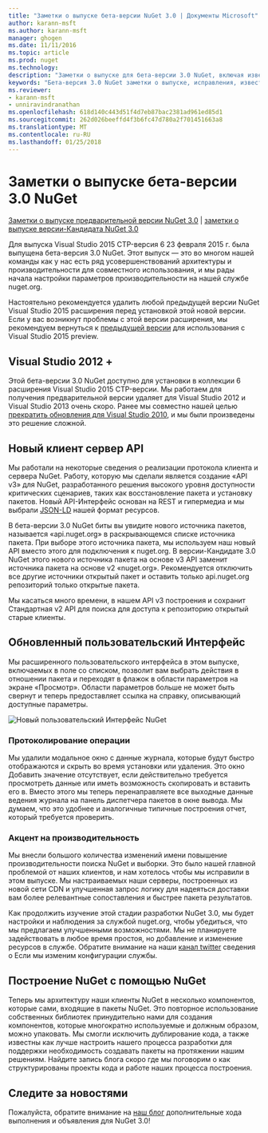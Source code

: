 ```yaml
---
title: "Заметки о выпуске бета-версии NuGet 3.0 | Документы Microsoft"
author: karann-msft
ms.author: karann-msft
manager: ghogen
ms.date: 11/11/2016
ms.topic: article
ms.prod: nuget
ms.technology: 
description: "Заметки о выпуске для бета-версии 3.0 NuGet, включая известные проблемы, исправленные ошибки, добавленные функции и DCR."
keywords: "Бета-версия 3.0 NuGet заметки о выпуске, исправления, известными проблемами, добавлены функции, DCR"
ms.reviewer:
- karann-msft
- unniravindranathan
ms.openlocfilehash: 618d140c443d51f4d7eb87bac2381ad961ed85d1
ms.sourcegitcommit: 262d026beeffd4f3b6fc47d780a2f701451663a8
ms.translationtype: MT
ms.contentlocale: ru-RU
ms.lasthandoff: 01/25/2018
---
```

# <a name="nuget-30-beta-release-notes"></a>Заметки о выпуске бета-версии 3.0 NuGet

[Заметки о выпуске предварительной версии NuGet 3.0](../release-notes/nuget-3.0-preview.md) | [заметки о выпуске версии-Кандидата NuGet 3.0](../release-notes/nuget-3.0-rc.md)

Для выпуска Visual Studio 2015 CTP-версия 6 23 февраля 2015 г. была выпущена бета-версия 3.0 NuGet. Этот выпуск — это во многом нашей команды как у нас есть ряд усовершенствований архитектуры и производительности для совместного использования, и мы рады начала настройки параметров производительности на нашей службе nuget.org.

Настоятельно рекомендуется удалить любой предыдущей версии NuGet Visual Studio 2015 расширения перед установкой этой новой версии.  Если у вас возникнут проблемы с этой версии расширения, мы рекомендуем вернуться к [предыдущей версии](http://nuget.codeplex.com/downloads/get/909582) для использования с Visual Studio 2015 preview.

## <a name="visual-studio-2012"></a>Visual Studio 2012 +

Этой бета-версии 3.0 NuGet доступно для установки в коллекции 6 расширения Visual Studio 2015 CTP-версии. Мы работаем для получения предварительной версии удаляет для Visual Studio 2012 и Visual Studio 2013 очень скоро. Ранее мы совместно нашей целью [прекратить обновления для Visual Studio 2010](http://blog.nuget.org/20141002/visual-studio-2010.html), и мы были произведены это решение сложной.

## <a name="new-clientserver-api"></a>Новый клиент сервер API

Мы работали на некоторые сведения о реализации протокола клиента и сервера NuGet. Работу, которую мы сделали является создание «API v3» для NuGet, разработанного решения высокого уровня доступности критических сценариев, таких как восстановление пакета и установку пакетов. Новый API-Интерфейс основан на REST и гипермедиа и мы выбрали [JSON-LD](http://json-ld.org) нашей формат ресурсов.

В бета-версии 3.0 NuGet биты вы увидите нового источника пакетов, называется «api.nuget.org» в раскрывающемся списке источника пакета.   При выборе этого источника пакета, мы используем наш новый API вместо этого для подключения к nuget.org. В версии-Кандидате 3.0 NuGet этого нового источника пакета на основе v3 API заменит источника пакета на основе v2 «nuget.org».  Рекомендуется отключить все другие источники открытый пакет и оставить только api.nuget.org репозиторий только открытые пакета.

Мы касаться много времени, в нашем API v3 построения и сохранит Стандартная v2 API для поиска для доступа к репозиторию открытый старые клиенты.

## <a name="updated-ui"></a>Обновленный пользовательский Интерфейс

Мы расширенного пользовательского интерфейса в этом выпуске, включаемых в поле со списком, позволит вам выбрать действия в отношении пакета и переходят в флажок в области параметров на экране «Просмотр».  Области параметров больше не может быть свернут и теперь предоставляет ссылка на справку, описывающий доступные параметры.

![Новый пользовательский Интерфейс NuGet](./media/NuGet-3.0-Beta/updated-ui.png)


### <a name="operation-logging"></a>Протоколирование операции

Мы удалили модальное окно с данные журнала, которые будут быстро отображаются и скрыть во время установки или удаления.  Это окно Добавить значение отсутствует, если действительно требуется просмотреть данные или иметь возможность скопировать и вставить его в.  Вместо этого мы теперь перенаправляете все выходные данные ведения журнала на панель диспетчера пакетов в окне вывода.  Мы думаем, что это удобнее и аналогичные типичные построения отчет, который требуется проверить.


### <a name="focus-on-performance"></a>Акцент на производительность

Мы внесли большого количества изменений имени повышение производительности поиска NuGet и выборки.  Это было нашей главной проблемой от наших клиентов, и нам хотелось чтобы мы исправили в этом выпуске.  Мы настраиваемых наши серверы, построенных из новой сети CDN и улучшенная запрос логику для надеяться доставки вам более релевантные сопоставления и быстрее пакета результатов.

Как продолжить изучение этой стадии разработки NuGet 3.0, мы будет настройки и наблюдения за службой nuget.org, чтобы убедиться, что мы предлагаем улучшенными возможностями.  Мы не планируете задействовать в любое время простоя, но добавление и изменение ресурсов в службе.  Обратите внимание на наши [канал twitter](http://twitter.com/nuget) сведения о Если мы изменим конфигурации службы.

## <a name="building-nuget-with-nuget"></a>Построение NuGet с помощью NuGet

Теперь мы архитектуру наши клиенты NuGet в несколько компонентов, которые сами, входящие в пакеты NuGet. Это повторное использование собственных библиотек принудительно нами для создания компонентов, которые многократно используемые и должным образом, можно упаковать.  Мы смогли исключить дублирование кода, а также известны как лучше настроить нашего процесса разработки для поддержки необходимость создавать пакеты на протяжении нашим решениям.  Найдите запись блога скоро где мы поговорим о как структурированы проекты кода и работе наших процесса построения.

## <a name="stay-tuned"></a>Следите за новостями

Пожалуйста, обратите внимание на [наш блог](http://blog.nuget.org) дополнительные хода выполнения и объявления для NuGet 3.0!
